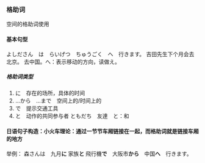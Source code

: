 ### 格助词
空间的格助词使用
#### 基本句型
よしださん　は　らいげつ　ちゅうごく　へ　行きます。
吉田先生下个月会去北京。
去中国。へ：表示移动的方向，读做え。

##### 格助词类型
1.  に　存在的场所，具体的时间
2.  ...から　...まで　空间上的/时间上的
3.  で　提示交通工具
4.  と　动作的共同参与者 ともだち　友達　と：和 

#### 日语句子构造：小火车理论：通过一节节车厢链接在一起，而格助词就是链接车厢的地方
举例：
森さんは　九月**に** 家族**と** 飛行機**で**　大阪市**から**　中国**へ**　行きます。